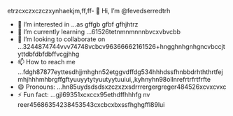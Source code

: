 etrzcxczxczczxynhaekjm,ff,ff- 👋 Hi, I’m @fevedserredtrh
- 👀 I’m interested in ...as gffgb gfbf gfhjhtrz
- 🌱 I’m currently learning ...61526tetnmnmnnnbvcxvbvcbb
- 💞️ I’m looking to collaborate on ...3244874744vvv74748vcbcv96366662161526+hngghnhgnhgncvbccjtyttdbfdbfdbffvcgjhhg
- 📫 How to reach me ...fdgh87877eyttesdhjjmhghn52etggvdffdg534hhhdssfhnbbdrhththrtfejmhjhhhmhbrgffgftyuuyytytyuutyytuuiui,,kyhnyhn98ollnrefrtrfrtfrfte
- 😄 Pronouns: ...hn85uydsdsdsxzczxzxsdrrrergergreger484526xcvxcvxc
- ⚡ Fun fact: ...gjl69351xcxccx95ethdffhhhfg
nv reer45686354238453543cxcbcxbxssfhghgffl89lui
<!---lk.256621drytgresdffwebfd45hgngff6gbfgfbhttyh589*515296hgf
fevedserred/fevedserred is a ✨ special ✨ reposisdftory because its `README.md` (this fi56le) appears on you52 GitHuasasb profivcgb 
bfdfvvfsdv
